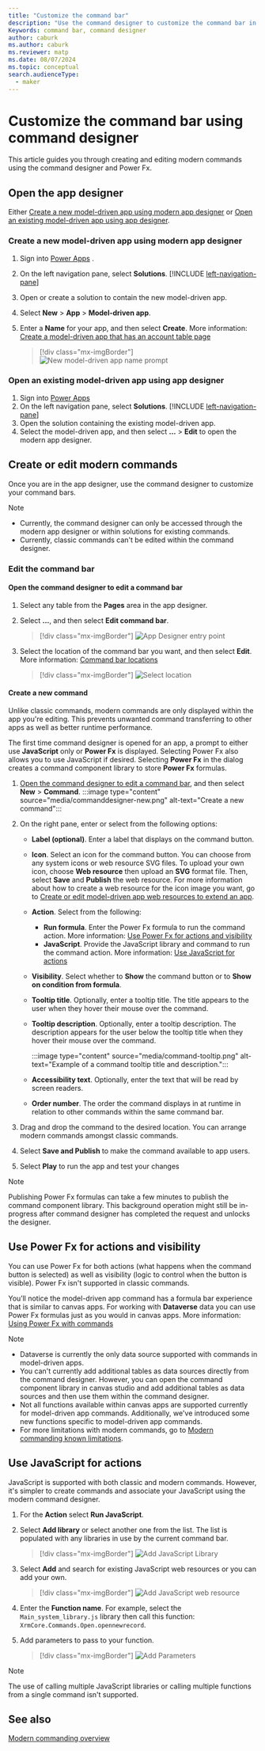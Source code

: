 ```yaml
---
title: "Customize the command bar"
description: "Use the command designer to customize the command bar in model-driven apps in Power Apps."
Keywords: command bar, command designer
author: caburk
ms.author: caburk
ms.reviewer: matp
ms.date: 08/07/2024
ms.topic: conceptual
search.audienceType: 
  - maker
---
```


# Customize the command bar using command designer

This article guides you through creating and editing modern commands using the command designer and Power Fx.
  
## Open the app designer

Either [Create a new model-driven app using modern app designer](#create-a-new-model-driven-app-using-modern-app-designer) or [Open an existing model-driven app using app designer](#open-an-existing-model-driven-app-using-app-designer).

### Create a new model-driven app using modern app designer

1. Sign into [Power Apps](https://make.powerapps.com/?cds-app-module-designer.isCustomPageEnabled=true)
.
1. On the left navigation pane, select **Solutions**. [!INCLUDE [left-navigation-pane](../../includes/left-navigation-pane.md)]
1. Open or create a solution to contain the new model-driven app.
1. Select **New** > **App** > **Model-driven app**.
1. Enter a **Name** for your app, and then select **Create**. More information: [Create a model-driven app that has an account table page](create-a-model-driven-app.md)

   > [!div class="mx-imgBorder"]
   > ![New model-driven app name prompt](media/add-page-to-model-app/app-designer-name-prompt.png "New model-driven app name prompt")

### Open an existing model-driven app using app designer

1. Sign into [Power Apps](https://make.powerapps.com/?cds-app-module-designer.isCustomPageEnabled=true)
1. On the left navigation pane, select **Solutions**. [!INCLUDE [left-navigation-pane](../../includes/left-navigation-pane.md)]
1. Open the solution containing the existing model-driven app.
1. Select the model-driven app, and then select **...** > **Edit** to open the modern app designer.

## Create or edit modern commands

Once you are in the app designer, use the command designer to customize your command bars.

> [!NOTE]
> - Currently, the command designer can only be accessed through the modern app designer or within solutions for existing commands.
> - Currently, classic commands can't be edited within the command designer.

### Edit the command bar
 
#### Open the command designer to edit a command bar

1. Select any table from the **Pages** area in the app designer.

1. Select **...**, and then select **Edit command bar**.
    > [!div class="mx-imgBorder"]
    > ![App Designer entry point](media/commanddesigner-app-designer-entry-point.png "App Designer entry point")
 
1. Select the location of the command bar you want, and then select **Edit**. More information: [Command bar locations](command-designer-overview.md#command-bar-locations)
    > [!div class="mx-imgBorder"]
    > ![Select location](media/commanddesigner-command-bar-location-selection.png "Select location")
  
#### Create a new command

Unlike classic commands, modern commands are only displayed within the app you're editing. This prevents unwanted command transferring to other apps as well as better runtime performance.

The first time command designer is opened for an app, a prompt to either use **JavaScript** only or **Power Fx** is displayed. Selecting Power Fx also allows you to use JavaScript if desired. Selecting **Power Fx** in the dialog creates a command component library to store **Power Fx** formulas.

1. [Open the command designer to edit a command bar](#open-the-command-designer-to-edit-a-command-bar), and then select **New** >  **Command**.
   :::image type="content" source="media/commanddesigner-new.png" alt-text="Create a new command":::
1. On the right pane, enter or select from the following options:
   - **Label (optional)**. Enter a label that displays on the command button.
   - **Icon**. Select an icon for the command button. You can choose from any system icons or web resource SVG files. To upload your own icon, choose **Web resource** then upload an **SVG** format file. Then, select **Save** and **Publish** the web resource. For more information about how to create a web resource for the icon image you want, go to [Create or edit model-driven app web resources to extend an app](create-edit-web-resources.md).
   - **Action**. Select from the following:
      - **Run formula**. Enter the Power Fx formula to run the command action. More information: [Use Power Fx for actions and visibility](#use-power-fx-for-actions-and-visibility)
      - **JavaScript**. Provide the JavaScript library and command to run the command action. More information: [Use JavaScript for actions](#use-javascript-for-actions)
   - **Visibility**. Select whether to **Show** the command button or to **Show on condition from formula**. 
   - **Tooltip title**. Optionally, enter a tooltip title. The title appears to the user when they hover their mouse over the command.
   - **Tooltip description**. Optionally, enter a tooltip description. The description appears for the user below the tooltip title when they hover their mouse over the command.

      :::image type="content" source="media/command-tooltip.png" alt-text="Example of a command tooltip title and description.":::
   - **Accessibility text**. Optionally, enter the text that will be read by screen readers.
   - **Order number**. The order the command displays in at runtime in relation to other commands within the same command bar.

1. Drag and drop the command to the desired location. You can arrange modern commands amongst classic commands.
1. Select **Save and Publish** to make the command available to app users.
1. Select **Play** to run the app and test your changes 

> [!NOTE]
> Publishing Power Fx formulas can take a few minutes to publish the command component library. This background operation might still be in-progress after command designer has completed the request and unlocks the designer.

## Use Power Fx for actions and visibility

You can use Power Fx for both actions (what happens when the command button is selected) as well as visibility (logic to control when the button is visible). Power Fx isn't supported in classic commands.

You’ll notice the model-driven app command has a formula bar experience that is similar to canvas apps. For working with **Dataverse** data you can use Power Fx formulas just as you would in canvas apps. More information: [Using Power Fx with commands](commanding-use-powerfx.md)

> [!NOTE]
>
> - Dataverse is currently the only data source supported with commands in model-driven apps.
> - You can't currently add additional tables as data sources directly from the command designer. However, you can open the command component library in canvas studio and add additional tables as data sources and then use them within the command designer.
> - Not all functions available within canvas apps are supported currently for model-driven app commands. Additionally, we've introduced some new functions specific to model-driven app commands.
> - For more limitations with modern commands, go to [Modern commanding known limitations](command-designer-limitations.md).
  
## Use JavaScript for actions
  
JavaScript is supported with both classic and modern commands. However, it's simpler to create commands and associate your JavaScript using the modern command designer.
  
1. For the **Action** select **Run JavaScript**.

1. Select **Add library** or select another one from the list. The list is populated with any libraries in use by the current command bar.
 
   > [!div class="mx-imgBorder"]
   > ![Add JavaScript Library](media/commanddesigner-add-javascript-library.png "Add JavaScript Library")

1. Select **Add** and search for existing JavaScript web resources or you can add your own.

    > [!div class="mx-imgBorder"]
    > ![Add JavaScript web resource](media/commanddesigner-add-javaScript-library-modal.png "Add JavaScript web resource")
 
1. Enter the **Function name**. For example, select the `Main_system_library.js` library then call this function: `XrmCore.Commands.Open.opennewrecord`.

1. Add parameters to pass to your function.

    > [!div class="mx-imgBorder"]
    > ![Add Parameters](media/commanddesigner-add-javascript-parameters.png "Add Parameters")

> [!NOTE]
> The use of calling multiple JavaScript libraries or calling multiple functions from a single command isn't supported.
  
## See also

[Modern commanding overview](command-designer-overview.md)
